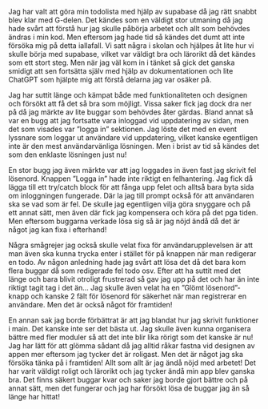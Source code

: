 Jag har valt att göra min todolista med hjälp av supabase då jag rätt snabbt blev klar med G-delen.
Det kändes som en väldigt stor utmaning då jag hade svårt att förstå hur jag skulle påbörja arbetet och
allt som behövdes ändras i min kod. Men eftersom jag hade tid så kändes det dumt att inte försöka mig på detta iallafall. 
Vi satt några i skolan och hjälpes åt lite hur vi skulle börja med supabase, vilket var väldigt bra och
lärorikt då det kändes som ett stort steg. Men när jag väl kom in i tänket så gick det ganska smidigt att sen
fortsätta själv med hjälp av dokumentationen och lite ChatGPT som hjälpte mig att förstå delarna jag var osäker på.

Jag har suttit länge och kämpat både med funktionaliteten och designen och försökt att få det så bra som möjligt.
Vissa saker fick jag dock dra ner på då jag märkte av lite buggar som behövdes åter gärdas. Bland annat så var en bugg
att jag fortsatte vara inloggad vid uppdatering av sidan, men det som visades var ”logga in” sektionen.
Jag löste det med en event lyssnare som loggar ut användare vid uppdatering, vilket kanske egentligen inte är den mest
användarvänliga lösningen. Men i brist av tid så kändes det som den enklaste lösningen just nu!

En stor bugg jag även märkte var att jag loggades in även fast jag skrivit fel lösenord.
Knappen ”Logga in” hade inte riktigt en felhantering. Jag fick då lägga till ett try/catch block för att
fånga upp felet och alltså bara byta sida om inloggningen fungerade. Där la jag till prompt också för att användaren
ska se vad som är fel. De skulle jag egentligen vilja göra snyggare och på ett annat sätt, men även där fick jag kompensera
och köra på det pga tiden. Men eftersom buggarna verkade lösa sig så är jag nöjd ändå då det är något jag kan fixa i efterhand!

Några smågrejer jag också skulle velat fixa för användarupplevelsen är att man även ska kunna trycka enter i stället
för på knappen när man redigerar en todo. Av någon anledning hade jag svårt att lösa det då det bara kom flera buggar
då som redigerade fel todo osv. Efter att ha suttit med det länge och bara blivit otroligt frustrerad så gav jag upp
på det och har än inte riktigt tagit tag i det än…  Jag skulle även velat ha en ”Glömt lösenord”-knapp och kanske 2 fält
för lösenord för säkerhet när man registrerar en användare. Men det är också något för framtiden!

En annan sak jag borde förbättrat är att jag blandat hur jag skrivit funktioner i main.
Det kanske inte ser det bästa ut. Jag skulle även kunna organisera bättre med fler moduler så att det inte blir
lika rörigt som det kanske är nu! Jag har lätt för att glömma sådant då jag alltid råkar fastna vid designen
av appen mer eftersom jag tycker det är roligast. Men det är något jag ska försöka tänka på i framtiden!
Allt som allt är jag ändå nöjd med arbetet! Det har varit väldigt roligt och lärorikt och jag tycker ändå
min app blev ganska bra. Det finns säkert buggar kvar och saker jag borde gjort bättre och på annat sätt,
men det fungerar och jag har försökt lösa de buggar jag än så länge har hittat!
